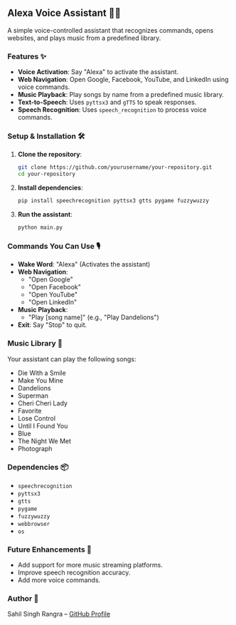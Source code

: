 ## Alexa Voice Assistant 🎤🎶

A simple voice-controlled assistant that recognizes commands, opens websites, and plays music from a predefined library.

### Features ✨
- **Voice Activation**: Say "Alexa" to activate the assistant.
- **Web Navigation**: Open Google, Facebook, YouTube, and LinkedIn using voice commands.
- **Music Playback**: Play songs by name from a predefined music library.
- **Text-to-Speech**: Uses `pyttsx3` and `gTTS` to speak responses.
- **Speech Recognition**: Uses `speech_recognition` to process voice commands.

### Setup & Installation 🛠️
1. **Clone the repository**:
   ```sh
   git clone https://github.com/yourusername/your-repository.git
   cd your-repository
   ```
2. **Install dependencies**:
   ```sh
   pip install speechrecognition pyttsx3 gtts pygame fuzzywuzzy
   ```
3. **Run the assistant**:
   ```sh
   python main.py
   ```

### Commands You Can Use 🎙️
- **Wake Word**: "Alexa" (Activates the assistant)
- **Web Navigation**:
  - "Open Google"
  - "Open Facebook"
  - "Open YouTube"
  - "Open LinkedIn"
- **Music Playback**:
  - "Play [song name]" (e.g., "Play Dandelions")
- **Exit**: Say "Stop" to quit.

### Music Library 🎵
Your assistant can play the following songs:
- Die With a Smile
- Make You Mine
- Dandelions
- Superman
- Cheri Cheri Lady
- Favorite
- Lose Control
- Until I Found You
- Blue
- The Night We Met
- Photograph

### Dependencies 📦
- `speechrecognition`
- `pyttsx3`
- `gtts`
- `pygame`
- `fuzzywuzzy`
- `webbrowser`
- `os`

### Future Enhancements 🚀
- Add support for more music streaming platforms.
- Improve speech recognition accuracy.
- Add more voice commands.

### Author 📝
Sahil Singh Rangra – [GitHub Profile](https://github.com/sahilrangra)
